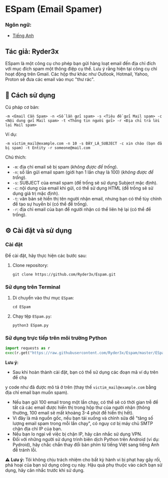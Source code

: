 # ESpam (Email Spamer)

### Ngôn ngữ:
- [Tiếng Anh](README.md)

## Tác giả: Ryder3x

ESpam là một công cụ cho phép bạn gửi hàng loạt email đến địa chỉ đích với mục đích spam một thông điệp cụ thể. Lưu ý rằng hiện tại công cụ chỉ hoạt động trên Gmail. Các hộp thư khác như Outlook, Hotmail, Yahoo, Proton sẽ đưa các email vào mục "thư rác".

## 📜 Cách sử dụng

Cú pháp cơ bản:

```
-m <Email Cần Spam> -n <Số lần gửi spam> -s <Tiêu đề gửi Mail spam> -c <Nội dung gửi Mail spam> -t <Thông tin người gửi> -r <Địa chỉ trả lời lại Mail spam>
```

Ví dụ:

```
-m victim_mail@example.com -n 10 -s ĐÂY_LÀ_SUBJECT -c xin chào (bạn đã bị spam) -t Entity -r someone@mail.com
```

Chú thích:
- `-m`: địa chỉ email sẽ bị spam (*không được để trống*).
- `-n`: số lần gửi email spam (giới hạn 1 lần chạy là 100) (*không được để trống*).
- `-s`: SUBJECT của email spam (để trống sẽ sử dụng Subject mặc định).
- `-c`: nội dung của email khi gửi, có thể sử dụng HTML (để trống sẽ sử dụng giá trị mặc định).
- `-t`: văn bản sẽ hiển thị tên người nhận email, nhưng bạn có thể tùy chỉnh để tạo sự huyền bí (có thể để trống).
- `-r`: địa chỉ email của bạn để người nhận có thể liên hệ lại (có thể để trống).

## ⚙️ Cài đặt và sử dụng

### Cài đặt

Để cài đặt, hãy thực hiện các bước sau:

1. Clone repository:

   ```shell
   git clone https://github.com/Ryder3x/Espam.git
   ```

### Sử dụng trên Terminal

1. Di chuyển vào thư mục `ESpam`:

   ```shell
   cd ESpam
   ```

2. Chạy tệp `ESpam.py`:

   ```shell
   python3 ESpam.py
   ```

### Sử dụng trực tiếp trên môi trường Python

```python
import requests as r
exec(r.get("https://raw.githubusercontent.com/Ryder3x/Espam/master/ESpam.py").text)
```

**Lưu ý:**
- Sau khi hoàn thành cài đặt, bạn có thể sử dụng các đoạn mã ví dụ trên để chạ

y code như đã được mô tả ở trên (thay thế `victim_mail@example.com` bằng địa chỉ email bạn muốn spam).
- Nếu bạn gửi 100 email trong một lần chạy, có thể sẽ có thời gian trễ để tất cả các email được hiển thị trong hộp thư của người nhận (thông thường, 100 email sẽ mất khoảng 3-4 phút để hiển thị hết).
- Vì đây là mã nguồn gốc, nếu bạn tải xuống và chỉnh sửa để "tăng số lượng email spam trong mỗi lần chạy", có nguy cơ bị máy chủ SMTP chặn địa chỉ IP của bạn.
- Nếu bạn lo ngại về việc bị chặn IP, hãy cân nhắc sử dụng VPN.
- Đối với những người sử dụng trình biên dịch Python trên Android (ví dụ: Pydroid), hãy chắc chắn thay đổi bàn phím từ tiếng Việt sang tiếng Anh để tránh lỗi.

⚠️ **Lưu ý:** 
Tôi không chịu trách nhiệm cho bất kỳ hành vi bị phạt hay gây rối, phá hoại của bạn sử dụng công cụ này. Hậu quả phụ thuộc vào cách bạn sử dụng, hãy cân nhắc trước khi sử dụng.
